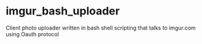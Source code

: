imgur_bash_uploader
===================

Client photo uploader written in bash shell scripting that talks to imgur.com using Oauth protocol